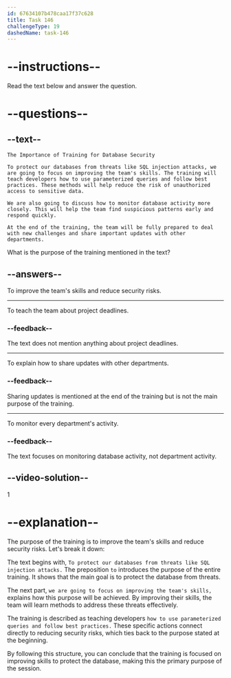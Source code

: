 ```yaml
---
id: 67634107b478caa17f37c628
title: Task 146
challengeType: 19
dashedName: task-146
---
```

<!-- READING -->

# --instructions--

Read the text below and answer the question.

# --questions--

## --text--

`The Importance of Training for Database Security`

`To protect our databases from threats like SQL injection attacks, we are going to focus on improving the team's skills. The training will teach developers how to use parameterized queries and follow best practices. These methods will help reduce the risk of unauthorized access to sensitive data.`  

`We are also going to discuss how to monitor database activity more closely. This will help the team find suspicious patterns early and respond quickly.`  

`At the end of the training, the team will be fully prepared to deal with new challenges and share important updates with other departments.`

What is the purpose of the training mentioned in the text?

## --answers--

To improve the team's skills and reduce security risks.

---

To teach the team about project deadlines.

### --feedback--

The text does not mention anything about project deadlines.

---

To explain how to share updates with other departments.

### --feedback--

Sharing updates is mentioned at the end of the training but is not the main purpose of the training.

---

To monitor every department's activity.

### --feedback--

The text focuses on monitoring database activity, not department activity.

## --video-solution--

1

# --explanation--

The purpose of the training is to improve the team's skills and reduce security risks. Let's break it down:  

The text begins with, `To protect our databases from threats like SQL injection attacks.` The preposition `to` introduces the purpose of the entire training. It shows that the main goal is to protect the database from threats.  

The next part, `we are going to focus on improving the team's skills,` explains how this purpose will be achieved. By improving their skills, the team will learn methods to address these threats effectively.  

The training is described as teaching developers `how to use parameterized queries and follow best practices.` These specific actions connect directly to reducing security risks, which ties back to the purpose stated at the beginning.  

By following this structure, you can conclude that the training is focused on improving skills to protect the database, making this the primary purpose of the session.
